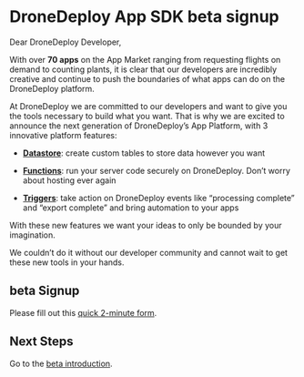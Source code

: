 # DroneDeploy App SDK beta signup

Dear DroneDeploy Developer,

With over **70 apps** on the App Market ranging from requesting flights on demand to counting plants, it is clear that our developers are incredibly creative and continue to push the boundaries of what apps can do on the DroneDeploy platform.


At DroneDeploy we are committed to our developers and want to give you the tools necessary to build what you want. That is why we are excited to announce the next generation of DroneDeploy’s App Platform, with 3 innovative platform features: 

* [**Datastore**](datastore.md): create custom tables to store data however you want

* [**Functions**](functions.md): run your server code securely on DroneDeploy. Don’t worry about hosting ever again

* [**Triggers**](triggers.md): take action on DroneDeploy events like “processing complete” and “export complete” and bring automation to your apps


With these new features we want your ideas to only be bounded by your imagination.

We couldn’t do it without our developer community and cannot wait to get these new tools in your hands.

## beta Signup

Please fill out this [quick 2-minute form](https://goo.gl/forms/p8PiAzxO15pdbyQB2).

## Next Steps

Go to the [beta introduction](introduction.md).